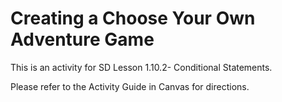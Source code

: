 # Creating a Choose Your Own Adventure Game

This is an activity for SD Lesson 1.10.2- Conditional Statements.

Please refer to the Activity Guide in Canvas for directions.
